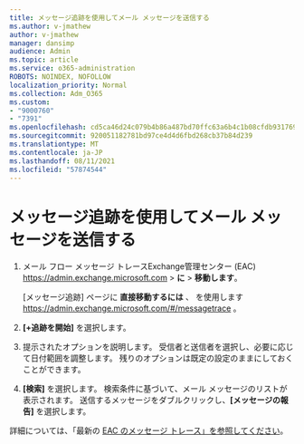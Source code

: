 ```yaml
---
title: メッセージ追跡を使用してメール メッセージを送信する
ms.author: v-jmathew
author: v-jmathew
manager: dansimp
audience: Admin
ms.topic: article
ms.service: o365-administration
ROBOTS: NOINDEX, NOFOLLOW
localization_priority: Normal
ms.collection: Adm_O365
ms.custom:
- "9000760"
- "7391"
ms.openlocfilehash: cd5ca46d24c079b4b86a487bd70ffc63a6b4c1b08cfdb931769db8d16db3c3fd
ms.sourcegitcommit: 920051182781bd97ce4d4d6fbd268cb37b84d239
ms.translationtype: MT
ms.contentlocale: ja-JP
ms.lasthandoff: 08/11/2021
ms.locfileid: "57874544"
---
```

# <a name="submit-an-email-message-using-message-trace"></a>メッセージ追跡を使用してメール メッセージを送信する

1. メール フロー メッセージ トレースExchange管理センター (EAC) <https://admin.exchange.microsoft.com> \> **に** \> **移動します**。

   [メッセージ追跡] ページに **直接移動するには** 、 を使用します <https://admin.exchange.microsoft.com/#/messagetrace> 。

2. **[+追跡を開始]** を選択します。
3. 提示されたオプションを説明します。 受信者と送信者を選択し、必要に応じて日付範囲を調整します。 残りのオプションは既定の設定のままにしておくことができます。
4. **[検索]** を選択します。 検索条件に基づいて、メール メッセージのリストが表示されます。 送信するメッセージをダブルクリックし、**[メッセージの報告]** を選択します。

詳細については、「最新の [EAC のメッセージ トレース」を参照してください](https://docs.microsoft.com/exchange/monitoring/trace-an-email-message/message-trace-modern-eac)。

